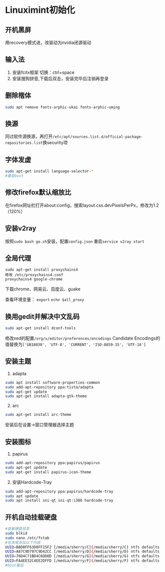 # Linuximint初始化



## 开机黑屏
用recovery模式进，改驱动为nvidia闭源驱动

## 输入法
1. 安装fcitx框架 切换：ctrl+space
2. 安装搜狗拼音,下载后双击，安装完毕后注销再登录

<!--more-->

## 删除楷体
```bash
sudo apt remove fonts-arphic-ukai fonts-arphic-uming
```
## 换源
同过软件源换源，再打开`/etc/apt/sources.list.d/official-package-repositories.list`换security项

## 字体发虚
```bash
sudo apt-get install language-selector-*  
#重启boot
```

## 修改firefox默认缩放比
在firefox网址栏打开about:config，搜索layout.css.devPixelsPerPx，修改为1.2（120%）

## 安装v2ray
按照`sudo bash go.sh`安装，配置`config.json` 重启`service v2ray start`

## 全局代理
```
sudo apt-get install proxychains4
修改 /etc/proxychains4.conf
proxychains4 google-chrome
```
下载chrome、网易云、百度云、guake

查看环境变量： 
`export` 
`echo $all_proxy`

## 换用gedit并解决中文乱码
```bash
sudo apt-get install dconf-tools
```
修改xed的配置`/org/x/editor/preferences/encodings`
Candidate Encodings的值替换为`['GB18030', 'UTF-8', 'CURRENT', 'ISO-8859-15', 'UTF-16']`

## 安装主题
1. adapta
```bash
sudo apt install software-properties-common
sudo add-apt-repository ppa:tista/adapta
sudo apt-get update
sudo apt-get install adapta-gtk-theme
```
2. arc
```bash
sudo apt-get install arc-theme
```
安装后在设置->窗口管理器选择主题

## 安装图标
1. papirus
```bash
sudo add-apt-repository ppa:papirus/papirus
sudo apt-get update
sudo apt-get install papirus-icon-theme
```
2. 安装Hardcode-Tray
```bash
sudo add-apt-repository ppa:papirus/hardcode-tray
sudo apt update
sudo apt install sni-qt sni-qt:i386 hardcode-tray
```

## 开机自动挂载硬盘
```bash
#查看硬盘信息
sudo blkid
sudo nano /etc/fstab
#在末尾添加以下内容
UUID=B8D0FF63D0FF25F2 [/media/sherry/C](/media/sherry/C) ntfs defaults 0 1
UUID=A87C9D797C9D42CC [/media/sherry/D](/media/sherry/D) ntfs defaults 0 1
UUID=76D4C71BD4C6DD0D [/media/sherry/G](/media/sherry/G) ntfs defaults 0 1
UUID=FA4EE32C4EE2DFFD [/media/sherry/F](/media/sherry/F) ntfs defaults 0 1
#boot重启
```

